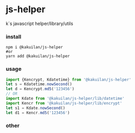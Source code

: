# js-helper

k`s javascript helper/library/utils

### install

```shell
npm i @kakuilan/js-helper
#or
yarn add @kakuilan/js-helper
```

### usage
```js
import {Kencrypt, Kdatetime} from '@kakuilan/js-helper'
let s = Kdatetime.nowSecond()
let d = Kencrypt.md5('123456')
// OR
import Kdate from '@kakuilan/js-helper/lib/datetime'
import Kencr from '@kakuilan/js-helper/lib/encrypt'
let s1 = Kdate.nowSecond()
let d1 = Kencr.md5('123456')
```


### other

